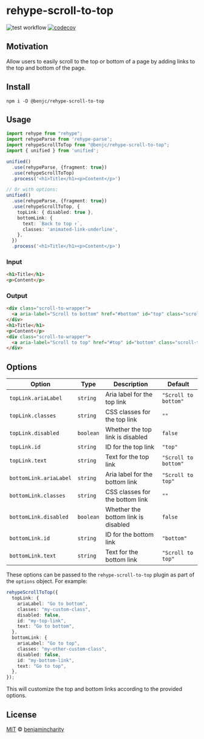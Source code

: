 # rehype-scroll-to-top

![test workflow](https://github.com/benjamincharity/rehype-scroll-to-top/actions/workflows/test.yml/badge.svg)
[![codecov](https://codecov.io/gh/benjamincharity/rehype-scroll-to-top/branch/main/graph/badge.svg?token=T3Z18P56LV)](https://codecov.io/gh/benjamincharity/rehype-scroll-to-top)

## Motivation

Allow users to easily scroll to the top or bottom of a page by adding links to the top and bottom of the page.

## Install

```
npm i -D @benjc/rehype-scroll-to-top
```

## Usage

```typescript
import rehype from "rehype";
import rehypeParse from 'rehype-parse';
import rehypeScrollToTop from "@benjc/rehype-scroll-to-top";
import { unified } from 'unified';

unified()
  .use(rehypeParse, {fragment: true})
  .use(rehypeScrollToTop)
  .process('<h1>Title</h1><p>Content</p>')

// Or with options:
unified()
  .use(rehypeParse, {fragment: true})
  .use(rehypeScrollToTop, {
    topLink: { disabled: true },
    bottomLink: {
      text: `Back to top ↑`,
      classes: 'animated-link-underline',
    },
  })
  .process('<h1>Title</h1><p>Content</p>')
```

### Input

```html
<h1>Title</h1>
<p>Content</p>
```

### Output

```html
<div class="scroll-to-wrapper">
  <a aria-label="Scroll to bottom" href="#bottom" id="top" class="scroll-to scroll-to--top">Scroll to bottom</a>
</div>
<h1>Title</h1>
<p>Content</p>
<div class="scroll-to-wrapper">
  <a aria-label="Scroll to top" href="#top" id="bottom" class="scroll-to scroll-to--bottom">Scroll to top</a>
</div>
```

## Options

| Option                 | Type      | Description                         | Default              |
| ---------------------- | --------- | ----------------------------------- | -------------------- |
| `topLink.ariaLabel`    | `string`  | Aria label for the top link         | `"Scroll to bottom"` |
| `topLink.classes`      | `string`  | CSS classes for the top link        | `""`                 |
| `topLink.disabled`     | `boolean` | Whether the top link is disabled    | `false`              |
| `topLink.id`           | `string`  | ID for the top link                 | `"top"`              |
| `topLink.text`         | `string`  | Text for the top link               | `"Scroll to bottom"` |
| `bottomLink.ariaLabel` | `string`  | Aria label for the bottom link      | `"Scroll to top"`    |
| `bottomLink.classes`   | `string`  | CSS classes for the bottom link     | `""`                 |
| `bottomLink.disabled`  | `boolean` | Whether the bottom link is disabled | `false`              |
| `bottomLink.id`        | `string`  | ID for the bottom link              | `"bottom"`           |
| `bottomLink.text`      | `string`  | Text for the bottom link            | `"Scroll to top"`    |

These options can be passed to the `rehype-scroll-to-top` plugin as part of the `options` object. For example:

```typescript
rehypeScrollToTop({
  topLink: {
    ariaLabel: "Go to bottom",
    classes: "my-custom-class",
    disabled: false,
    id: "my-top-link",
    text: "Go to bottom",
  },
  bottomLink: {
    ariaLabel: "Go to top",
    classes: "my-other-custom-class",
    disabled: false,
    id: "my-bottom-link",
    text: "Go to top",
  },
});
```

This will customize the top and bottom links according to the provided options.

## License

[MIT][license] © [benjamincharity][author]

[license]: license
[author]: https://www.benjamincharity.com

